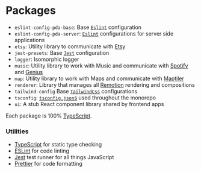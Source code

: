 # Packages

- `eslint-config-pda-base`: Base [`Eslint`](https://eslint.org/) configuration
- `eslint-config-pda-server`: [`Eslint`](https://eslint.org/) configurations for
  server side applications
- `etsy`: Utility library to communicate with
  [Etsy](https://www.etsy.com/developers/documentation/getting_started/api_basics)
- `jest-presets`: Base [`Jest`](https://jestjs.io/) configuration
- `logger`: Isomorphic logger
- `music`: Utility library to work with Music and communicate with
  [Spotify](https://developer.spotify.com/documentation/web-api/) and
  [Genius](https://docs.genius.com/)
- `map`: Utility library to work with Maps and communicate with
  [Maptiler](https://docs.maptiler.com/cloud/api)
- `renderer`: Library that manages all [Remotion](https://www.remotion.dev/)
  rendering and compositions
- `tailwind-config` Base [`TailwindCss`](https://tailwindcss.com/)
  configurations
- `tsconfig`:
  [`tsconfig.json`s](https://www.typescriptlang.org/docs/handbook/tsconfig-json.html)
  used throughout the monorepo
- `ui`: A stub React component library shared by frontend apps

Each package is 100% [TypeScript](https://www.typescriptlang.org/).

### Utilities

- [TypeScript](https://www.typescriptlang.org/) for static type checking
- [ESLint](https://eslint.org/) for code linting
- [Jest](https://jestjs.io) test runner for all things JavaScript
- [Prettier](https://prettier.io) for code formatting
